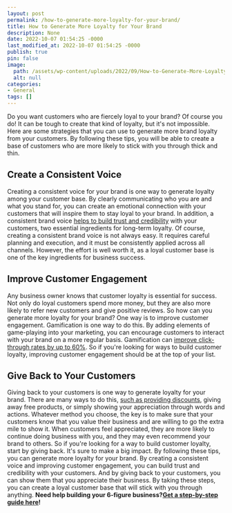 ```yaml
---
layout: post
permalink: /how-to-generate-more-loyalty-for-your-brand/
title: How to Generate More Loyalty for Your Brand
description: None
date: 2022-10-07 01:54:25 -0000
last_modified_at: 2022-10-07 01:54:25 -0000
publish: true
pin: false
image:
  path: /assets/wp-content/uploads/2022/09/How-to-Generate-More-Loyalty-for-Your-Brand.jpg
  alt: null
categories:
- General
tags: []
---
```

Do you want customers who are fiercely loyal to your brand? Of course you do! It can be tough to create that kind of loyalty, but it's not impossible. Here are some strategies that you can use to generate more brand loyalty from your customers. By following these tips, you will be able to create a base of customers who are more likely to stick with you through thick and thin.

## **Create a Consistent Voice**

Creating a consistent voice for your brand is one way to generate loyalty among your customer base. By clearly communicating who you are and what you stand for, you can create an emotional connection with your customers that will inspire them to stay loyal to your brand. In addition, a consistent brand voice [helps to build trust and credibility](https://www.forbes.com/sites/rhettpower/2020/11/08/3-ways-to-build-a-consistent-polished-and-engaging-brand-voice/) with your customers, two essential ingredients for long-term loyalty. Of course, creating a consistent brand voice is not always easy. It requires careful planning and execution, and it must be consistently applied across all channels. However, the effort is well worth it, as a loyal customer base is one of the key ingredients for business success.

## **Improve Customer Engagement**

Any business owner knows that customer loyalty is essential for success. Not only do loyal customers spend more money, but they are also more likely to refer new customers and give positive reviews. So how can you generate more loyalty for your brand? One way is to improve customer engagement. Gamification is one way to do this. By adding elements of game-playing into your marketing, you can encourage customers to interact with your brand on a more regular basis. Gamification can [improve click-through rates by up to 60%](https://www.cataboom.com/blog/take-action-increase-customer-engagement-and-loyalty-with-8-actionable-tips). So if you're looking for ways to build customer loyalty, improving customer engagement should be at the top of your list.

## **Give Back to Your Customers**

Giving back to your customers is one way to generate loyalty for your brand. There are many ways to do this, [such as providing discounts](https://jamiascreative.com/blog/learn-how-to-give-back-to-your-customers-and-why-its-important), giving away free products, or simply showing your appreciation through words and actions. Whatever method you choose, the key is to make sure that your customers know that you value their business and are willing to go the extra mile to show it. When customers feel appreciated, they are more likely to continue doing business with you, and they may even recommend your brand to others. So if you're looking for a way to build customer loyalty, start by giving back. It's sure to make a big impact. By following these tips, you can generate more loyalty for your brand. By creating a consistent voice and improving customer engagement, you can build trust and credibility with your customers. And by giving back to your customers, you can show them that you appreciate their business. By taking these steps, you can create a loyal customer base that will stick with you through anything. **Need help building your 6-figure business?**[**Get a step-by-step guide here**](https://ebook.katebagoy.com/lto)**!**
